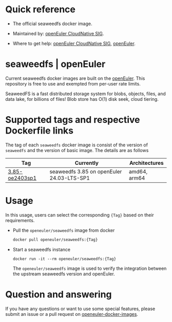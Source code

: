 # Quick reference

- The official seaweedfs docker image.

- Maintained by: [openEuler CloudNative SIG](https://gitee.com/openeuler/cloudnative).

- Where to get help: [openEuler CloudNative SIG](https://gitee.com/openeuler/cloudnative), [openEuler](https://gitee.com/openeuler/community).

# seaweedfs | openEuler
Current seaweedfs docker images are built on the [openEuler](https://repo.openeuler.org/). This repository is free to use and exempted from per-user rate limits.

SeaweedFS is a fast distributed storage system for blobs, objects, files, and data lake, for billions of files! Blob store has O(1) disk seek, cloud tiering.

# Supported tags and respective Dockerfile links
The tag of each `seaweedfs` docker image is consist of the version of `seaweedfs` and the version of basic image. The details are as follows

| Tag                                                                                                                               | Currently                                 | Architectures |
|-----------------------------------------------------------------------------------------------------------------------------------|-------------------------------------------|---------------|
| [3.85-oe2403sp1](https://gitee.com/openeuler/openeuler-docker-images/blob/master/Storage/seaweedfs/3.85/24.03-lts-sp1/Dockerfile) | seaweedfs 3.85 on openEuler 24.03-LTS-SP1 | amd64, arm64  |

# Usage
In this usage, users can select the corresponding `{Tag}` based on their requirements.

- Pull the `openeuler/seaweedfs` image from docker

	```bash
	docker pull openeuler/seaweedfs:{Tag}
	```

- Start a seaweedfs instance

    ```
    docker run -it --rm openeuler/seaweedfs:{Tag}
    ```
    The `openeuler/seaweedfs` image is used to verify the integration between the upstream seaweedfs version and openEuler. 

# Question and answering
If you have any questions or want to use some special features, please submit an issue or a pull request on [openeuler-docker-images](https://gitee.com/openeuler/openeuler-docker-images).